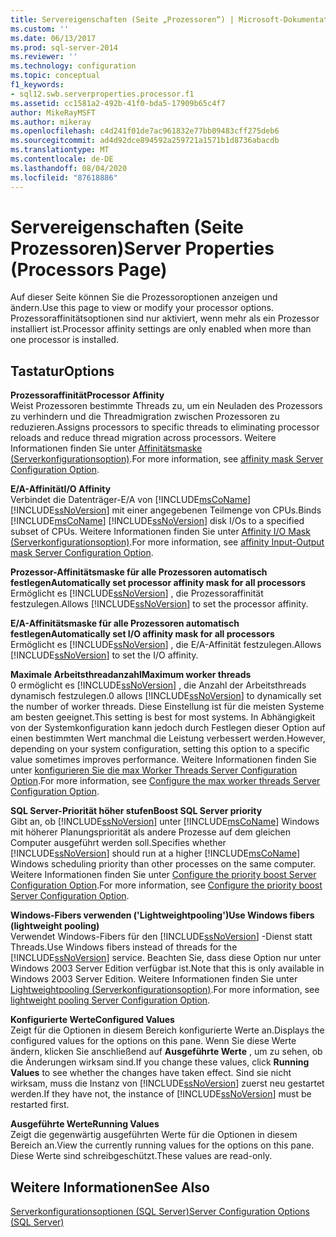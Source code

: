 ```yaml
---
title: Servereigenschaften (Seite „Prozessoren“) | Microsoft-Dokumentation
ms.custom: ''
ms.date: 06/13/2017
ms.prod: sql-server-2014
ms.reviewer: ''
ms.technology: configuration
ms.topic: conceptual
f1_keywords:
- sql12.swb.serverproperties.processor.f1
ms.assetid: cc1581a2-492b-41f0-bda5-17909b65c4f7
author: MikeRayMSFT
ms.author: mikeray
ms.openlocfilehash: c4d241f01de7ac961832e77bb09483cff275deb6
ms.sourcegitcommit: ad4d92dce894592a259721a1571b1d8736abacdb
ms.translationtype: MT
ms.contentlocale: de-DE
ms.lasthandoff: 08/04/2020
ms.locfileid: "87618886"
---
```

# <a name="server-properties-processors-page"></a><span data-ttu-id="24524-102">Servereigenschaften (Seite Prozessoren)</span><span class="sxs-lookup"><span data-stu-id="24524-102">Server Properties (Processors Page)</span></span>
  <span data-ttu-id="24524-103">Auf dieser Seite können Sie die Prozessoroptionen anzeigen und ändern.</span><span class="sxs-lookup"><span data-stu-id="24524-103">Use this page to view or modify your processor options.</span></span> <span data-ttu-id="24524-104">Prozessoraffinitätsoptionen sind nur aktiviert, wenn mehr als ein Prozessor installiert ist.</span><span class="sxs-lookup"><span data-stu-id="24524-104">Processor affinity settings are only enabled when more than one processor is installed.</span></span>  
  
## <a name="options"></a><span data-ttu-id="24524-105">Tastatur</span><span class="sxs-lookup"><span data-stu-id="24524-105">Options</span></span>  
 <span data-ttu-id="24524-106">**Prozessoraffinität**</span><span class="sxs-lookup"><span data-stu-id="24524-106">**Processor Affinity**</span></span>  
 <span data-ttu-id="24524-107">Weist Prozessoren bestimmte Threads zu, um ein Neuladen des Prozessors zu verhindern und die Threadmigration zwischen Prozessoren zu reduzieren.</span><span class="sxs-lookup"><span data-stu-id="24524-107">Assigns processors to specific threads to eliminating processor reloads and reduce thread migration across processors.</span></span> <span data-ttu-id="24524-108">Weitere Informationen finden Sie unter [Affinitätsmaske (Serverkonfigurationsoption)](affinity-mask-server-configuration-option.md).</span><span class="sxs-lookup"><span data-stu-id="24524-108">For more information, see [affinity mask Server Configuration Option](affinity-mask-server-configuration-option.md).</span></span>  
  
 <span data-ttu-id="24524-109">**E/A-Affinität**</span><span class="sxs-lookup"><span data-stu-id="24524-109">**I/O Affinity**</span></span>  
 <span data-ttu-id="24524-110">Verbindet die Datenträger-E/A von [!INCLUDE[msCoName](../../includes/msconame-md.md)] [!INCLUDE[ssNoVersion](../../includes/ssnoversion-md.md)] mit einer angegebenen Teilmenge von CPUs.</span><span class="sxs-lookup"><span data-stu-id="24524-110">Binds [!INCLUDE[msCoName](../../includes/msconame-md.md)] [!INCLUDE[ssNoVersion](../../includes/ssnoversion-md.md)] disk I/Os to a specified subset of CPUs.</span></span> <span data-ttu-id="24524-111">Weitere Informationen finden Sie unter [Affinity I/O Mask (Serverkonfigurationsoption)](affinity-input-output-mask-server-configuration-option.md).</span><span class="sxs-lookup"><span data-stu-id="24524-111">For more information, see [affinity Input-Output mask Server Configuration Option](affinity-input-output-mask-server-configuration-option.md).</span></span>  
  
 <span data-ttu-id="24524-112">**Prozessor-Affinitätsmaske für alle Prozessoren automatisch festlegen**</span><span class="sxs-lookup"><span data-stu-id="24524-112">**Automatically set processor affinity mask for all processors**</span></span>  
 <span data-ttu-id="24524-113">Ermöglicht es [!INCLUDE[ssNoVersion](../../includes/ssnoversion-md.md)] , die Prozessoraffinität festzulegen.</span><span class="sxs-lookup"><span data-stu-id="24524-113">Allows [!INCLUDE[ssNoVersion](../../includes/ssnoversion-md.md)] to set the processor affinity.</span></span>  
  
 <span data-ttu-id="24524-114">**E/A-Affinitätsmaske für alle Prozessoren automatisch festlegen**</span><span class="sxs-lookup"><span data-stu-id="24524-114">**Automatically set I/O affinity mask for all processors**</span></span>  
 <span data-ttu-id="24524-115">Ermöglicht es [!INCLUDE[ssNoVersion](../../includes/ssnoversion-md.md)] , die E/A-Affinität festzulegen.</span><span class="sxs-lookup"><span data-stu-id="24524-115">Allows [!INCLUDE[ssNoVersion](../../includes/ssnoversion-md.md)] to set the I/O affinity.</span></span>  
  
 <span data-ttu-id="24524-116">**Maximale Arbeitsthreadanzahl**</span><span class="sxs-lookup"><span data-stu-id="24524-116">**Maximum worker threads**</span></span>  
 <span data-ttu-id="24524-117">0 ermöglicht es [!INCLUDE[ssNoVersion](../../includes/ssnoversion-md.md)] , die Anzahl der Arbeitsthreads dynamisch festzulegen.</span><span class="sxs-lookup"><span data-stu-id="24524-117">0 allows [!INCLUDE[ssNoVersion](../../includes/ssnoversion-md.md)] to dynamically set the number of worker threads.</span></span> <span data-ttu-id="24524-118">Diese Einstellung ist für die meisten Systeme am besten geeignet.</span><span class="sxs-lookup"><span data-stu-id="24524-118">This setting is best for most systems.</span></span> <span data-ttu-id="24524-119">In Abhängigkeit von der Systemkonfiguration kann jedoch durch Festlegen dieser Option auf einen bestimmten Wert manchmal die Leistung verbessert werden.</span><span class="sxs-lookup"><span data-stu-id="24524-119">However, depending on your system configuration, setting this option to a specific value sometimes improves performance.</span></span> <span data-ttu-id="24524-120">Weitere Informationen finden Sie unter [konfigurieren Sie die max Worker Threads Server Configuration Option](configure-the-max-worker-threads-server-configuration-option.md).</span><span class="sxs-lookup"><span data-stu-id="24524-120">For more information, see [Configure the max worker threads Server Configuration Option](configure-the-max-worker-threads-server-configuration-option.md).</span></span>  
  
 <span data-ttu-id="24524-121">**SQL Server-Priorität höher stufen**</span><span class="sxs-lookup"><span data-stu-id="24524-121">**Boost SQL Server priority**</span></span>  
 <span data-ttu-id="24524-122">Gibt an, ob [!INCLUDE[ssNoVersion](../../includes/ssnoversion-md.md)] unter [!INCLUDE[msCoName](../../includes/msconame-md.md)] Windows mit höherer Planungspriorität als andere Prozesse auf dem gleichen Computer ausgeführt werden soll.</span><span class="sxs-lookup"><span data-stu-id="24524-122">Specifies whether [!INCLUDE[ssNoVersion](../../includes/ssnoversion-md.md)] should run at a higher [!INCLUDE[msCoName](../../includes/msconame-md.md)] Windows scheduling priority than other processes on the same computer.</span></span> <span data-ttu-id="24524-123">Weitere Informationen finden Sie unter [Configure the priority boost Server Configuration Option](configure-the-priority-boost-server-configuration-option.md).</span><span class="sxs-lookup"><span data-stu-id="24524-123">For more information, see [Configure the priority boost Server Configuration Option](configure-the-priority-boost-server-configuration-option.md).</span></span>  
  
 <span data-ttu-id="24524-124">**Windows-Fibers verwenden ('Lightweightpooling')**</span><span class="sxs-lookup"><span data-stu-id="24524-124">**Use Windows fibers (lightweight pooling)**</span></span>  
 <span data-ttu-id="24524-125">Verwendet Windows-Fibers für den [!INCLUDE[ssNoVersion](../../includes/ssnoversion-md.md)] -Dienst statt Threads.</span><span class="sxs-lookup"><span data-stu-id="24524-125">Use Windows fibers instead of threads for the [!INCLUDE[ssNoVersion](../../includes/ssnoversion-md.md)] service.</span></span> <span data-ttu-id="24524-126">Beachten Sie, dass diese Option nur unter Windows 2003 Server Edition verfügbar ist.</span><span class="sxs-lookup"><span data-stu-id="24524-126">Note that this is only available in Windows 2003 Server Edition.</span></span> <span data-ttu-id="24524-127">Weitere Informationen finden Sie unter [Lightweightpooling (Serverkonfigurationsoption)](lightweight-pooling-server-configuration-option.md).</span><span class="sxs-lookup"><span data-stu-id="24524-127">For more information, see [lightweight pooling Server Configuration Option](lightweight-pooling-server-configuration-option.md).</span></span>  
  
 <span data-ttu-id="24524-128">**Konfigurierte Werte**</span><span class="sxs-lookup"><span data-stu-id="24524-128">**Configured Values**</span></span>  
 <span data-ttu-id="24524-129">Zeigt für die Optionen in diesem Bereich konfigurierte Werte an.</span><span class="sxs-lookup"><span data-stu-id="24524-129">Displays the configured values for the options on this pane.</span></span> <span data-ttu-id="24524-130">Wenn Sie diese Werte ändern, klicken Sie anschließend auf **Ausgeführte Werte** , um zu sehen, ob die Änderungen wirksam sind.</span><span class="sxs-lookup"><span data-stu-id="24524-130">If you change these values, click **Running Values** to see whether the changes have taken effect.</span></span> <span data-ttu-id="24524-131">Sind sie nicht wirksam, muss die Instanz von [!INCLUDE[ssNoVersion](../../includes/ssnoversion-md.md)] zuerst neu gestartet werden.</span><span class="sxs-lookup"><span data-stu-id="24524-131">If they have not, the instance of [!INCLUDE[ssNoVersion](../../includes/ssnoversion-md.md)] must be restarted first.</span></span>  
  
 <span data-ttu-id="24524-132">**Ausgeführte Werte**</span><span class="sxs-lookup"><span data-stu-id="24524-132">**Running Values**</span></span>  
 <span data-ttu-id="24524-133">Zeigt die gegenwärtig ausgeführten Werte für die Optionen in diesem Bereich an.</span><span class="sxs-lookup"><span data-stu-id="24524-133">View the currently running values for the options on this pane.</span></span> <span data-ttu-id="24524-134">Diese Werte sind schreibgeschützt.</span><span class="sxs-lookup"><span data-stu-id="24524-134">These values are read-only.</span></span>  
  
## <a name="see-also"></a><span data-ttu-id="24524-135">Weitere Informationen</span><span class="sxs-lookup"><span data-stu-id="24524-135">See Also</span></span>  
 [<span data-ttu-id="24524-136">Serverkonfigurationsoptionen &#40;SQL Server&#41;</span><span class="sxs-lookup"><span data-stu-id="24524-136">Server Configuration Options &#40;SQL Server&#41;</span></span>](server-configuration-options-sql-server.md)  
  
  

